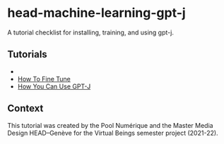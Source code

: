 # head-machine-learning-gpt-j
A tutorial checklist for installing, training, and using gpt-j.

## Tutorials
- [](https://nlpcloud.io/fine-tuning-gpt-j-gpt-3-alternative.html)
- [How To Fine Tune](https://github.com/kingoflolz/mesh-transformer-jax/blob/master/howto_finetune.md)
- [How You Can Use GPT-J](https://towardsdatascience.com/how-you-can-use-gpt-j-9c4299dd8526)

## Context
This tutorial was created by the Pool Numérique and the Master Media Design HEAD–Genève for the Virtual Beings semester project (2021-22).
